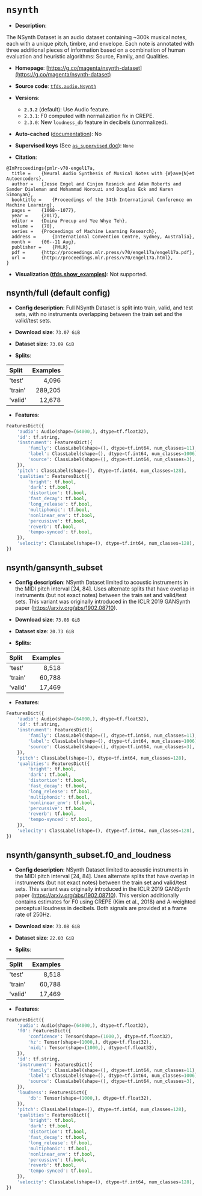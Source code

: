 <div itemscope itemtype="http://schema.org/Dataset">
  <div itemscope itemprop="includedInDataCatalog" itemtype="http://schema.org/DataCatalog">
    <meta itemprop="name" content="TensorFlow Datasets" />
  </div>

  <meta itemprop="name" content="nsynth" />
  <meta itemprop="description" content="The NSynth Dataset is an audio dataset containing ~300k musical notes, each&#10;with a unique pitch, timbre, and envelope. Each note is annotated with three&#10;additional pieces of information based on a combination of human evaluation&#10;and heuristic algorithms: Source, Family, and Qualities.&#10;&#10;To use this dataset:&#10;&#10;```python&#10;import tensorflow_datasets as tfds&#10;&#10;ds = tfds.load(&#x27;nsynth&#x27;, split=&#x27;train&#x27;)&#10;for ex in ds.take(4):&#10;  print(ex)&#10;```&#10;&#10;See [the guide](https://www.tensorflow.org/datasets/overview) for more&#10;informations on [tensorflow_datasets](https://www.tensorflow.org/datasets).&#10;&#10;" />
  <meta itemprop="url" content="https://www.tensorflow.org/datasets/catalog/nsynth" />
  <meta itemprop="sameAs" content="https://g.co/magenta/nsynth-dataset" />
  <meta itemprop="citation" content="@InProceedings{pmlr-v70-engel17a,&#10;  title =     {Neural Audio Synthesis of Musical Notes with {W}ave{N}et Autoencoders},&#10;  author =     {Jesse Engel and Cinjon Resnick and Adam Roberts and Sander Dieleman and Mohammad Norouzi and Douglas Eck and Karen Simonyan},&#10;  booktitle =    {Proceedings of the 34th International Conference on Machine Learning},&#10;  pages =   {1068--1077},&#10;  year =      {2017},&#10;  editor =      {Doina Precup and Yee Whye Teh},&#10;  volume =     {70},&#10;  series =    {Proceedings of Machine Learning Research},&#10;  address =     {International Convention Centre, Sydney, Australia},&#10;  month =     {06--11 Aug},&#10;  publisher =     {PMLR},&#10;  pdf =     {http://proceedings.mlr.press/v70/engel17a/engel17a.pdf},&#10;  url =   {http://proceedings.mlr.press/v70/engel17a.html},&#10;}" />
</div>

# `nsynth`

*   **Description**:

The NSynth Dataset is an audio dataset containing ~300k musical notes, each with
a unique pitch, timbre, and envelope. Each note is annotated with three
additional pieces of information based on a combination of human evaluation and
heuristic algorithms: Source, Family, and Qualities.

*   **Homepage**:
    [https://g.co/magenta/nsynth-dataset](https://g.co/magenta/nsynth-dataset)

*   **Source code**:
    [`tfds.audio.Nsynth`](https://github.com/tensorflow/datasets/tree/master/tensorflow_datasets/audio/nsynth.py)

*   **Versions**:

    *   **`2.3.2`** (default): Use Audio feature.
    *   `2.3.1`: F0 computed with normalization fix in CREPE.
    *   `2.3.0`: New `loudness_db` feature in decibels (unormalized).

*   **Auto-cached**
    ([documentation](https://www.tensorflow.org/datasets/performances#auto-caching)):
    No

*   **Supervised keys** (See
    [`as_supervised` doc](https://www.tensorflow.org/datasets/api_docs/python/tfds/load#args)):
    `None`

*   **Citation**:

```
@InProceedings{pmlr-v70-engel17a,
  title =    {Neural Audio Synthesis of Musical Notes with {W}ave{N}et Autoencoders},
  author =   {Jesse Engel and Cinjon Resnick and Adam Roberts and Sander Dieleman and Mohammad Norouzi and Douglas Eck and Karen Simonyan},
  booktitle =    {Proceedings of the 34th International Conference on Machine Learning},
  pages =    {1068--1077},
  year =     {2017},
  editor =   {Doina Precup and Yee Whye Teh},
  volume =   {70},
  series =   {Proceedings of Machine Learning Research},
  address =      {International Convention Centre, Sydney, Australia},
  month =    {06--11 Aug},
  publisher =    {PMLR},
  pdf =      {http://proceedings.mlr.press/v70/engel17a/engel17a.pdf},
  url =      {http://proceedings.mlr.press/v70/engel17a.html},
}
```

*   **Visualization
    ([tfds.show_examples](https://www.tensorflow.org/datasets/api_docs/python/tfds/visualization/show_examples))**:
    Not supported.

## nsynth/full (default config)

*   **Config description**: Full NSynth Dataset is split into train, valid, and
    test sets, with no instruments overlapping between the train set and the
    valid/test sets.

*   **Download size**: `73.07 GiB`

*   **Dataset size**: `73.09 GiB`

*   **Splits**:

Split   | Examples
:------ | -------:
'test'  | 4,096
'train' | 289,205
'valid' | 12,678

*   **Features**:

```python
FeaturesDict({
    'audio': Audio(shape=(64000,), dtype=tf.float32),
    'id': tf.string,
    'instrument': FeaturesDict({
        'family': ClassLabel(shape=(), dtype=tf.int64, num_classes=11),
        'label': ClassLabel(shape=(), dtype=tf.int64, num_classes=1006),
        'source': ClassLabel(shape=(), dtype=tf.int64, num_classes=3),
    }),
    'pitch': ClassLabel(shape=(), dtype=tf.int64, num_classes=128),
    'qualities': FeaturesDict({
        'bright': tf.bool,
        'dark': tf.bool,
        'distortion': tf.bool,
        'fast_decay': tf.bool,
        'long_release': tf.bool,
        'multiphonic': tf.bool,
        'nonlinear_env': tf.bool,
        'percussive': tf.bool,
        'reverb': tf.bool,
        'tempo-synced': tf.bool,
    }),
    'velocity': ClassLabel(shape=(), dtype=tf.int64, num_classes=128),
})
```

## nsynth/gansynth_subset

*   **Config description**: NSynth Dataset limited to acoustic instruments in
    the MIDI pitch interval [24, 84]. Uses alternate splits that have overlap in
    instruments (but not exact notes) between the train set and valid/test sets.
    This variant was originally introduced in the ICLR 2019 GANSynth paper
    (https://arxiv.org/abs/1902.08710).

*   **Download size**: `73.08 GiB`

*   **Dataset size**: `20.73 GiB`

*   **Splits**:

Split   | Examples
:------ | -------:
'test'  | 8,518
'train' | 60,788
'valid' | 17,469

*   **Features**:

```python
FeaturesDict({
    'audio': Audio(shape=(64000,), dtype=tf.float32),
    'id': tf.string,
    'instrument': FeaturesDict({
        'family': ClassLabel(shape=(), dtype=tf.int64, num_classes=11),
        'label': ClassLabel(shape=(), dtype=tf.int64, num_classes=1006),
        'source': ClassLabel(shape=(), dtype=tf.int64, num_classes=3),
    }),
    'pitch': ClassLabel(shape=(), dtype=tf.int64, num_classes=128),
    'qualities': FeaturesDict({
        'bright': tf.bool,
        'dark': tf.bool,
        'distortion': tf.bool,
        'fast_decay': tf.bool,
        'long_release': tf.bool,
        'multiphonic': tf.bool,
        'nonlinear_env': tf.bool,
        'percussive': tf.bool,
        'reverb': tf.bool,
        'tempo-synced': tf.bool,
    }),
    'velocity': ClassLabel(shape=(), dtype=tf.int64, num_classes=128),
})
```

## nsynth/gansynth_subset.f0_and_loudness

*   **Config description**: NSynth Dataset limited to acoustic instruments in
    the MIDI pitch interval [24, 84]. Uses alternate splits that have overlap in
    instruments (but not exact notes) between the train set and valid/test sets.
    This variant was originally introduced in the ICLR 2019 GANSynth paper
    (https://arxiv.org/abs/1902.08710). This version additionally contains
    estimates for F0 using CREPE (Kim et al., 2018) and A-weighted perceptual
    loudness in decibels. Both signals are provided at a frame rate of 250Hz.

*   **Download size**: `73.08 GiB`

*   **Dataset size**: `22.03 GiB`

*   **Splits**:

Split   | Examples
:------ | -------:
'test'  | 8,518
'train' | 60,788
'valid' | 17,469

*   **Features**:

```python
FeaturesDict({
    'audio': Audio(shape=(64000,), dtype=tf.float32),
    'f0': FeaturesDict({
        'confidence': Tensor(shape=(1000,), dtype=tf.float32),
        'hz': Tensor(shape=(1000,), dtype=tf.float32),
        'midi': Tensor(shape=(1000,), dtype=tf.float32),
    }),
    'id': tf.string,
    'instrument': FeaturesDict({
        'family': ClassLabel(shape=(), dtype=tf.int64, num_classes=11),
        'label': ClassLabel(shape=(), dtype=tf.int64, num_classes=1006),
        'source': ClassLabel(shape=(), dtype=tf.int64, num_classes=3),
    }),
    'loudness': FeaturesDict({
        'db': Tensor(shape=(1000,), dtype=tf.float32),
    }),
    'pitch': ClassLabel(shape=(), dtype=tf.int64, num_classes=128),
    'qualities': FeaturesDict({
        'bright': tf.bool,
        'dark': tf.bool,
        'distortion': tf.bool,
        'fast_decay': tf.bool,
        'long_release': tf.bool,
        'multiphonic': tf.bool,
        'nonlinear_env': tf.bool,
        'percussive': tf.bool,
        'reverb': tf.bool,
        'tempo-synced': tf.bool,
    }),
    'velocity': ClassLabel(shape=(), dtype=tf.int64, num_classes=128),
})
```
